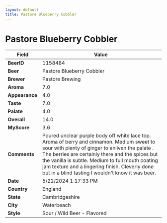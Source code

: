 ```yaml
---
layout: default
title: Pastore Blueberry Cobbler
---
```


# Pastore Blueberry Cobbler

| Field         | Value     |
|---------------|-----------|
| **BeerID** | 1158484 |
| **Beer** | Pastore Blueberry Cobbler |
| **Brewer** | Pastore Brewing |
| **Aroma** | 7.0 |
| **Appearance** | 4.0 |
| **Taste** | 7.0 |
| **Palate** | 4.0 |
| **Overall** | 14.0 |
| **MyScore** | 3.6 |
| **Comments** | Poured unclear purple body off white lace top. Aroma of berry and cinnamon. Medium sweet to sour with plenty of ginger to enliven the palate . The berries are certainly there and the spices but the vanilla is subtle. Medium to full mouth coating jam texture and a lingering finish. Cleverly done but in a blind tasting I wouldn't know it was beer. |
| **Date** | 5/22/2024 1:17:33 PM |
| **Country** | England |
| **State** | Cambridgeshire |
| **City** | Waterbeach |
| **Style** | Sour / Wild Beer - Flavored |
